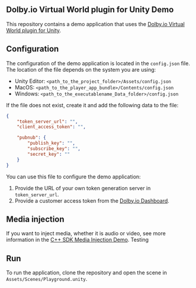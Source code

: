 ## Dolby.io Virtual World plugin for Unity Demo

This repository contains a demo application that uses the [Dolby.io Virtual World plugin for Unity](https://github.com/DolbyIO/comms-sdk-unity). 

## Configuration

The configuration of the demo application is located in the `config.json` file. The location of the file depends on the system you are using:

- Unity Editor: `<path_to_the_project_folder>/Assets/config.json`
- MacOS: `<path_to_the_player_app_bundle>/Contents/config.json`
- Windows: `<path_to_the_executablename_Data_folder>/config.json`

If the file does not exist, create it and add the following data to the file:

```json
{
    "token_server_url": "",
    "client_access_token": "",

    "pubnub": {
        "publish_key": "",
        "subscribe_key": "",
        "secret_key": ""
    }
}
```

You can use this file to configure the demo application:

1. Provide the URL of your own token generation server in `token_server_url`.
2. Provide a customer access token from the [Dolby.io Dashboard](https://dashboard.dolby.io/).

## Media injection

If you want to inject media, whether it is audio or video, see more information in the [C++ SDK Media Injection Demo](https://github.com/dolbyio-samples/comms-cpp-injection-demo). Testing

## Run

To run the application, clone the repository and open the scene in `Assets/Scenes/Playground.unity`.